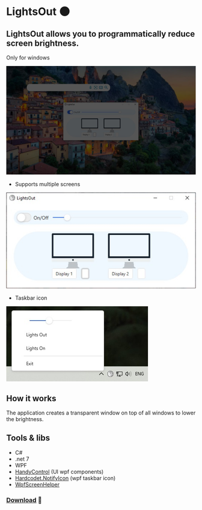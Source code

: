 # LightsOut :new_moon:

## LightsOut allows you to programmatically reduce screen brightness.
Only for windows

![Main](Screens/main.jpg)

- Supports multiple screens

![UI](Screens/1.jpg)
- Taskbar icon 

![Notifyicon](Screens/2.jpg)

## How it works
The application creates a transparent window on top of all windows to lower the brightness.

## Tools & libs
- C#
- .net 7
- WPF
- [HandyControl](https://github.com/HandyOrg/HandyControl) (UI wpf components)
- [Hardcodet.NotifyIcon](https://github.com/hardcodet/wpf-notifyicon) (wpf taskbar icon)
- [WpfScreenHelper](https://github.com/micdenny/WpfScreenHelper) 

### [Download](https://github.com/Gorddd/LightsOut/releases/tag/v1.0) :link: